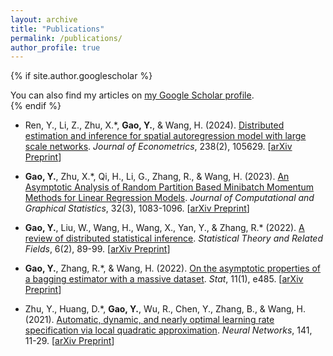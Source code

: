 ```yaml
---
layout: archive
title: "Publications"
permalink: /publications/
author_profile: true
---
```


{% if site.author.googlescholar %}
  <div class="wordwrap">You can also find my articles on <a href="{{site.author.googlescholar}}">my Google Scholar profile</a>.</div>
{% endif %}

- Ren, Y., Li, Z., Zhu, X.*, **Gao, Y.**, & Wang, H. (2024). [Distributed estimation and inference for spatial autoregression model with large scale networks](https://doi.org/10.1016/j.jeconom.2023.105629). *Journal of Econometrics*, 238(2), 105629. [[arXiv Preprint](https://arxiv.org/abs/2210.16634)]

- **Gao, Y.**, Zhu, X.*, Qi, H., Li, G., Zhang, R., & Wang, H. (2023). [An Asymptotic Analysis of Random Partition Based Minibatch Momentum Methods for Linear Regression Models](https://www.tandfonline.com/doi/full/10.1080/10618600.2022.2143786). *Journal of Computational and Graphical Statistics*, 32(3), 1083-1096. [[arXiv Preprint](https://arxiv.org/abs/2111.01507)]

- **Gao, Y.**, Liu, W., Wang, H., Wang, X., Yan, Y., & Zhang, R.* (2022). [A review of distributed statistical inference](https://www.tandfonline.com/doi/full/10.1080/24754269.2021.1974158). *Statistical Theory and Related Fields*, 6(2), 89-99. [[arXiv Preprint](https://arxiv.org/abs/2304.06245)]

- **Gao, Y.**, Zhang, R.*, & Wang, H. (2022). [On the asymptotic properties of a bagging estimator with a massive dataset](https://onlinelibrary.wiley.com/doi/full/10.1002/sta4.485). *Stat*, 11(1), e485. [[arXiv Preprint](https://arxiv.org/abs/2304.06278)]

- Zhu, Y., Huang, D.*, **Gao, Y.**, Wu, R., Chen, Y., Zhang, B., & Wang, H. (2021). [Automatic, dynamic, and nearly optimal learning rate specification via local quadratic approximation](https://www.sciencedirect.com/science/article/pii/S0893608021001131). *Neural Networks*, 141, 11-29. [[arXiv Preprint](https://arxiv.org/abs/2004.03260)]

